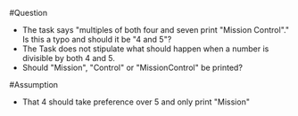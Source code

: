 #Question
- The task says "multiples of both four and seven print "Mission Control"." Is this a typo and should it be "4 and 5"?
- The Task does not stipulate what should happen when a number is divisible by both 4 and 5. 
- Should "Mission", "Control" or "MissionControl" be printed?

#Assumption
- That 4 should take preference over 5 and only print "Mission"
